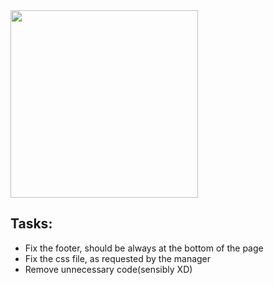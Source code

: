 <div class="center">
<img src="https://krapkowice.pl/download//49971/roboty-drogowe.jpeg" width="300" height="300" />
</div>

## Tasks:
* Fix the footer, should be always at the bottom of the page
* Fix the css file, as requested by the manager
* Remove unnecessary code(sensibly XD)

